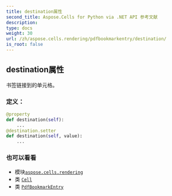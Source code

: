```yaml
---
title: destination属性
second_title: Aspose.Cells for Python via .NET API 参考文献
description:
type: docs
weight: 30
url: /zh/aspose.cells.rendering/pdfbookmarkentry/destination/
is_root: false
---
```

## destination属性

书签链接到的单元格。
### 定义：
```python
@property
def destination(self):
    ...
@destination.setter
def destination(self, value):
    ...
```

### 也可以看看
* 模块[`aspose.cells.rendering`](../../)
* 类 [`Cell`](/cells/python-net/zh/aspose.cells/cell)
* 类 [`PdfBookmarkEntry`](/cells/python-net/zh/aspose.cells.rendering/pdfbookmarkentry)
